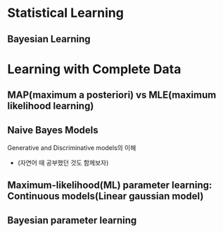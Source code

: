 # Statistical Learning
## Bayesian Learning

# Learning with Complete Data
## MAP(maximum a posteriori) vs MLE(maximum likelihood learning)

## Naive Bayes Models
Generative and Discriminative models의 이해
- (자연어 때 공부했던 것도 함께보자)

## Maximum-likelihood(ML) parameter learning: Continuous models(Linear gaussian model)

## Bayesian parameter learning
